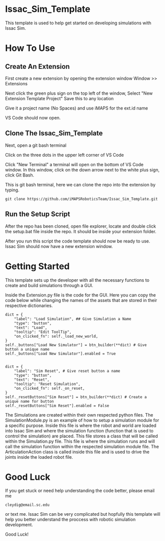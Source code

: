 # Issac_Sim_Template

This template is used to help get started on developing simulations with Issac Sim.

# How To Use

## Create An Extension

First create a new extension by opening the extension window 
Window >> Extensions

Next click the green plus sign on the top left of the window, Select "New Extension Template Project"
Save this to any location

Give it a project name (No Spaces) and use iMAPS for the ext.id name

VS Code should now open.

## Clone The Issac_Sim_Template

Next, open a git bash terminal

Click on the three dots in the upper left corner of VS Code

Click "New Terminal" a terminal will open on the bottom of VS Code window. In this window, click on the down arrow next to the white plus sign, click Git Bash.

This is git bash terminal, here we can clone the repo into the extension by typing.

```
git clone https://github.com/iMAPSRoboticsTeam/Issac_Sim_Template.git
```

## Run the Setup Script

After the repo has been cloned, open file explorer, locate and double click the setup.bat file inside the repo. It should be inside your extension folder.

After you run this script the code template should now be ready to use. Issac Sim should now have a new extension window.

# Getting Started

This template sets up the developer with all the necessary functions to create and build simulations through a GUI. 

Inside the Extension.py file is the code for the GUI. Here you can copy the code below while changing the names of the assets that are stored in their respective dictionaries. 

```
dict = {
    "label": "Load Simulation", ## Give Simulation a Name
    "type": "button",
    "text": "Load",
    "tooltip": "Edit ToolTip",
    "on_clicked_fn": self._load_new_world,
}
self._buttons["Load New Simulator"] = btn_builder(**dict) # Give button a unique name
self._buttons["Load New Simulator"].enabled = True


dict = {
    "label": "Sim Reset", # Give reset button a name
    "type": "button",
    "text": "Reset",
    "tooltip": "Reset Simulation",
    "on_clicked_fn": self._on_reset,
}
self._resetButtons["Sim Reset"] = btn_builder(**dict) # Create a unique name for button
self._resetButtons["Sim Reset"].enabled = False
```


The Simulations are created within their own respected python files. The SimulationModule.py is an example of how to setup a simulation module for a specific purpose. Inside this file is where the robot and world are loaded into Issac Sim and where the simulation function (function that is used to control the simulation) are placed. 
This file stores a class that will be called within the Simulation.py file. This file is where the simulation runs and will call the simulation function within the respected simulation module file. The ArticulationAction class is called inside this file and is used to drive the joints inside the loaded robot file. 

# Good Luck

If you get stuck or need help understanding the code better, please email me 
```
cleydig@email.sc.edu
```

or text me. Issac Sim can be very complicated but hopfully this template will help you better understand the proccess with robotic simulation development.

Good Luck!







